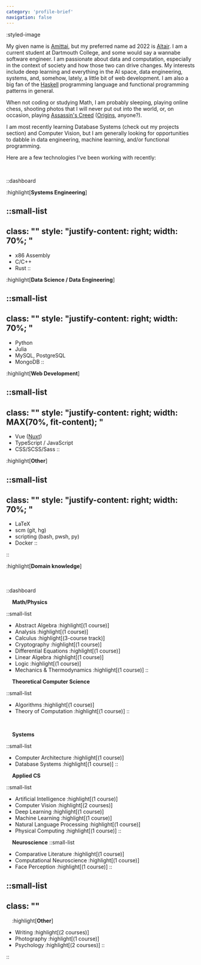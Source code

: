 ```yaml
---
category: 'profile-brief'
navigation: false
---
```


:styled-image

My given name is [Amittai][amittai], but my preferred name ad 2022
is [Altair][altair].
I am a current student at Dartmouth College, and some would say
a wannabe software engineer. I am passionate about data and computation,
especially in the context of society and how those two can drive changes.
My interests include deep learning and everything in the AI space,
data engineering, systems, and, somehow, lately, a little bit of
web development. I am also a big fan of the [Haskell][haskell]
programming language and functional programming patterns in general.

When not coding or studying Math, I am probably sleeping,
playing online chess, shooting photos that I will never
put out into the world, or, on occasion, playing
[Assassin's Creed][assassins-creed] 
([Origins][assassins-creed-origins], anyone?).

I am most recently learning Database Systems (check out my projects section)
and Computer Vision, but I am generally looking for opportunities
to dabble in data engineering, machine learning, and/or functional programming.

Here are a few technologies I've been working with recently:

<br />
<!-- force a new line here!!  -->


::dashboard
<div>

:highlight[**Systems Engineering**]

::small-list
---
class: ""
style: "justify-content: right; width: 70%; "
---
  - x86 Assembly
  - C/C++
  - Rust
::

</div>
<div>

:highlight[**Data Science / Data Engineering**]

::small-list
---
class: ""
style: "justify-content: right; width: 70%; "
---
  - Python
  - Julia
  - MySQL, PostgreSQL
  - MongoDB
::

</div>

<div>

:highlight[**Web Development**]

::small-list
---
class: ""
style: "justify-content: right; width: MAX(70%, fit-content); "
---
  - Vue ([Nuxt][nuxt])
  - TypeScript / JavaScript
  - CSS/SCSS/Sass
::

</div>

<div>

:highlight[**Other**]

::small-list
---
class: ""
style: "justify-content: right; width: 70%; "
---
  - LaTeX
  - scm (git, hg)
  - scripting (bash, pwsh, py)
  - Docker
::
</div>

::

<div style="padding-bottom: 20px;">

:highlight[**Domain knowledge**]
</div>

::dashboard

<div style="grid-row-end: span 2;">

&nbsp; &nbsp; **Math/Physics**

::small-list
  - Abstract Algebra :highlight[(1 course)]
  - Analysis :highlight[(1 course)]
  - Calculus :highlight[(3-course track)]
  - Cryptography :highlight[(1 course)]
  - Differential Equations :highlight[(1 course)]
  - Linear Algebra :highlight[(1 course)]
  - Logic :highlight[(1 course)]
  - Mechanics & Thermodynamics :highlight[(1 course)]
::
</div>

<div>

&nbsp; &nbsp; **Theoretical Computer Science**

::small-list
  - Algorithms :highlight[(1 course)]
  - Theory of Computation :highlight[(1 course)]
::
</div>

<div>

&nbsp; &nbsp;

&nbsp; &nbsp; **Systems**

::small-list
  - Computer Architecture :highlight[(1 course)]
  - Database Systems :highlight[(1 course)]
::
</div>

<div>

&nbsp; &nbsp; **Applied CS**

::small-list
  - Artificial Intelligence :highlight[(1 course)]
  - Computer Vision :highlight[(2 courses)]
  - Deep Learning :highlight[(1 course)]
  - Machine Learning :highlight[(1 course)]
  - Natural Language Processing :highlight[(1 course)]
  - Physical Computing :highlight[(1 course)]
::
</div>

<div>

&nbsp; &nbsp; **Neuroscience**
::small-list
  - Comparative Literature :highlight[(1 course)]
  - Computational Neuroscience :highlight[(1 course)]
  - Face Perception :highlight[(1 course)]
::
</div>



<div>

::small-list
---
class: ""
  ---
&nbsp; &nbsp; :highlight[**Other**]

  - Writing :highlight[(2 courses)]
  - Photography :highlight[(1 course)]
  - Psychology :highlight[(2 courses)]
::

</div>
::

</highlight>

[amittai]:                  https://en.wikipedia.org/wiki/Amittai
[altair]:                   https://www.thebump.com/b/altair-baby-name
[haskell]:                  https://www.haskell.org/
[assassins-creed]:          https://www.ubisoft.com/en-us/game/assassins-creed
[assassins-creed-origins]:  https://www.ubisoft.com/en-us/game/assassins-creed/origins
[nuxt]:                     https://nuxtjs.org/

